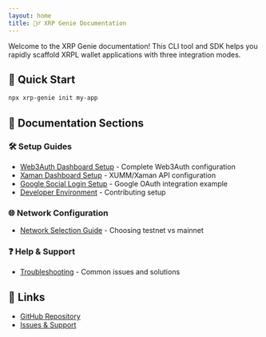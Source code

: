 ```yaml
---
layout: home
title: 🧞‍♂️ XRP Genie Documentation
---
```


Welcome to the XRP Genie documentation! This CLI tool and SDK helps you rapidly scaffold XRPL wallet applications with three integration modes.

## 🚀 Quick Start

```bash
npx xrp-genie init my-app
```

## 📖 Documentation Sections

### 🛠️ Setup Guides
- [Web3Auth Dashboard Setup](setup/web3auth-dashboard.md) - Complete Web3Auth configuration
- [Xaman Dashboard Setup](setup/xaman-dashboard.md) - XUMM/Xaman API configuration
- [Google Social Login Setup](setup/google-auth.md) - Google OAuth integration example
- [Developer Environment](setup/developer-environment.md) - Contributing setup

### 🌐 Network Configuration
- [Network Selection Guide](guides/network-selection.md) - Choosing testnet vs mainnet

### ❓ Help & Support
- [Troubleshooting](help/troubleshooting.md) - Common issues and solutions

## 🔗 Links

- [GitHub Repository](https://github.com/zhaben/xrp-genie)
- [Issues & Support](https://github.com/zhaben/xrp-genie/issues)

